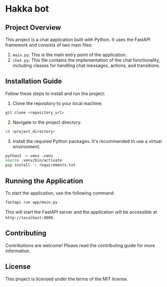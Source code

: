 # Hakka bot

## Project Overview

This project is a chat application built with Python. It uses the FastAPI framework and consists of two main files:

1. `main.py`: This is the main entry point of the application.
2. `chat.py`: This file contains the implementation of the chat functionality, including classes for handling chat messages, actions, and transitions.

## Installation Guide

Follow these steps to install and run the project:

1. Clone the repository to your local machine.

```sh
git clone <repository_url>
```

2. Navigate to the project directory.

```sh
cd <project_directory>
```

3. Install the required Python packages. It's recommended to use a virtual environment.

```sh
python3 -m venv .venv
source .venv/bin/activate
pip install -r requirements.txt
```

## Running the Application

To start the application, use the following command:

```sh
fastapi run app/main.py
```

This will start the FastAPI server and the application will be accessible at `http://localhost:8000`.

## Contributing

Contributions are welcome! Please read the contributing guide for more information.

## License

This project is licensed under the terms of the MIT license.